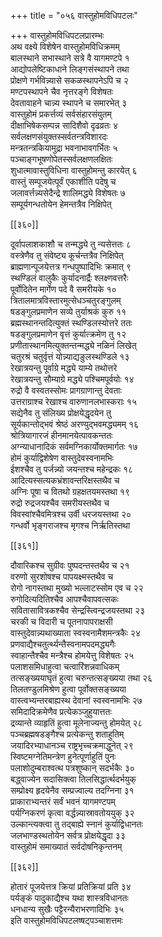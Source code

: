 +++
title = "०५६ वास्तुहोमविधिपटलः"

+++
वास्तुहोमविधिपटलप्रारम्भः  
अथ वक्ष्ये विशेषेन वास्तुहोमविधिक्रमम्  
बालस्थाने सभास्थाने सत्रे वै यागमण्टपे १  
आद्योपलेष्टिकाधाने लिङ्गसंस्थापने तथा  
प्रोक्षणे गर्भविन्न्यासे सकळस्थापनेऽपि च २  
मण्टपस्थापने चैव नृत्तरङ्गे विशेषतः  
देवतावाहने चान्न्य स्थापने च समारभेत् ३  
वास्तुहोमं प्रकर्त्तव्यं सर्वसंहारसंयुतम्  
दीक्षाभिषेकसम्पन्न सादिशैवो दृढव्रतः ४  
सर्वलक्षणसंयुक्तस्सर्वतन्त्रविशारदः  
मन्त्रतन्त्रकियामुद्रा भवनाभावगर्भितः ५  
पञ्चाङ्गभूषणोपेतस्सर्वलक्षणलक्षितः  
शुधात्मावास्तुविधिना वास्तुहोमन्तु कारयेत् ६  
वास्तुं सम्पूजयेत्पूर्वं एकाशीति पदेषु च  
जलावर्त्तन्न्यसेदैन्द्रे शालिमद्ध्ये विशेषतः ७  
सम्पूर्यगन्धतोयेन हेमन्तत्रैव निक्षिपेत्  

[[३६०]]  

दूर्वापलाशकाशौ च तन्मद्ध्ये तु न्यसेत्ततः ८  
वस्त्रेणैव तु संवेष्ट्य कूर्चन्तत्रैव निक्षिपेत्  
ब्राह्मणान्पूजयेत्तत्र गन्धपुष्पादिभिः क्रमात् ९  
स्थण्डिलं वालुकैः कुर्यादनार्द्रैः श्लक्ष्णवत्तरैः  
पूर्वोदितेन मार्गेण पदे वै समरीयके १०  
त्रितालमात्रविस्तारमुत्सेधञ्चतुरङ्गुलम्  
षडङ्गुलप्रमाणेन सव्ये तुर्याश्रकं कुरु ११  
ब्रह्मस्थानन्तदित्युक्तं स्थण्डिलस्योत्तरे ततः  
षडङ्गुलप्रमाणेन वृत्तं कुर्यात्क्रमेण तु १२  
प्रणीतास्थानमित्युक्तन्तन्मद्ध्ये नळिनं लिखेत्  
चतुरश्रं चतुर्वृत्तं योन्न्याद्यङुलस्थण्डिले १३  
रेखात्रयन्तु पूर्वाग्रे मद्ध्ये याम्ये तथोत्तरे  
रेखात्रयन्तु सौम्याग्रे मद्ध्ये पश्चिमपूर्वयोः १४  
रुद्रो वै वस्वतस्सोमः प्रागग्राणान्तु देवताः  
उत्तराग्राश्च रेखाश्च वारुणानलभास्कराः १५  
सद्येनैव तु संलिख्य प्रोक्षयेद्धृदयेन तु  
सूर्यकान्तोद्भवं श्रेष्ठं अरण्युद्भवमद्ध्यमम् १६  
श्रोत्रियागारजं हीनमानयेत्पावकन्ततः  
अग्न्याधानादिकं सर्वमग्निकार्योक्तमार्गतः १७  
होमं कुर्याद्विशेषेण वास्तुदेवस्वनामभिः  
ईशश्चैव तु पर्जन्न्यो जयन्तश्च महेन्द्रकः १८  
आदित्यस्सत्यकभ्रंशावन्तरिक्षस्तथैव च  
अग्निः पूषा च वितथो ग्रहक्षतयमस्तथा १९  
रुद्रो रुद्रजयश्चैव समरीयस्तथैव च  
विवस्वांश्चैवमित्रश्च उर्वी धरजयस्तथा २०  
गन्धर्वो भृङ्गराजश्च मृगश्च निर्ऋतिस्तथा  

[[३६१]]  

दौवारिकश्च सुग्रीवः पुष्पदन्तस्तथैव च २१  
वरुणो सुरशोषश्च पापयक्ष्मस्तथैव च  
रोगो नागस्तथा मुख्यो भल्लाटस्सोम एव च २२  
रुगोदित्यदितिश्चैव आपश्चैवापवत्सकः  
सवितासावित्रकश्चैव सेन्द्रस्त्विन्द्रजयस्तथा २३  
चरकी च विदारी च पूतनापापराक्षसी  
वास्तुदेवान्न्यथाख्याता स्वस्वनामैशमन्त्रकैः २४  
प्रणवाद्यैश्चतुर्त्थ्यन्तैस्वनामपदमद्ध्यगैः  
स्वाहान्तैश्चैव मन्त्रैश्च होमयेत्तु विशेषतः २५  
पलाशसमिधाहुत्वा चत्वारिंशन्नवाधिकम्  
तत्सङ्ख्ययाघृतं हुत्वा चरुन्तत्सङ्ख्यया तथा २६  
तिलतण्डुलमिश्रेण हुत्वा पूर्वोक्तसङ्ख्यया  
वास्त्वभ्यन्तरबाह्यस्थ देवानां स्वस्वनामभिः २७  
समिदादिक्रमेणैव प्रत्येकञ्जुहुयात्ततः  
द्रव्यान्ते व्याहृतिं हुत्वा मूलेनाज्यन्तु होमयेत् २८  
पञ्चब्रह्मषडङ्गैश्च प्रत्येकन्तु शताहुतिम्  
जयादिरभ्याधानञ्च राष्ट्रभृच्चक्रमाद्धुनेत् २९  
स्विष्टमग्नेतिमन्त्रेण हुनेत्पूर्णाहुतिं पुनः  
पलाशोदुम्बराश्वत्थ पत्रशुष्कान् सदर्भकैः ३०  
बद्ध्वाज्येन सदासिक्त्वा तिलसिद्धार्त्थदर्भयुक्  
सम्प्रोक्ष्य हृदयेनैव सम्प्रज्वाल्य तदग्निना ३१  
प्राकाराभ्यन्तरं सर्वं भवनं यागमण्टपम्  
पर्यग्निकरणं कृत्वा वर्द्धन्न्यास्रावतोययुक् ३२  
उल्कान्त्यक्त्वा तु तद्बाह्ये स्नानं कुर्याद्विधानतः  
जलभाण्डस्थतोयेन सर्वत्र प्रोक्षयेद्धृदा ३३  
वास्तुहोमं समाख्यातं सर्वदोषनिकृन्तनम्  

[[३६२]]  

होतारं पूजयेत्तत्र क्रियां प्रतिक्रियां प्रति ३४  
पर्यङ्कं पादुकाद्यैश्च यथा शास्त्रविधानतः  
धनधान्य सुखैः पट्टैरन्यैराभरणादिभिः ३५  
इति वास्तुहोमविधिपटलष्षट्पञ्चाशत्तमः  
